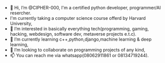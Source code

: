 - 👋 Hi, I’m @CIPHER-000, I'm a certified python developer, programmer/AI resercher.
- I'm currently taking a computer science course offerd by Harvard University,
- 👀 I’m interested in basically everything tech(programming, gaming, hacking, webdesign, software dev, metaverse projects e.t.c).
- 🌱 I’m currently learning c++,python,django,machine learning & deep learning,
- 💞️ I’m looking to collaborate on programming projects of any kind,
- 📫 You can reach me via whatsapp(08062911861 or 08134719244).

<!---
CIPHER-000/CIPHER-000 is a ✨ special ✨ repository because its `README.md` (this file) appears on your GitHub profile.
You can click the Preview link to take a look at your changes.
--->
